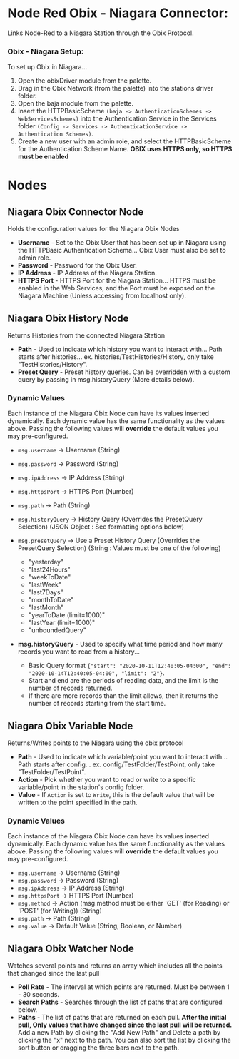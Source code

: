 # Node Red Obix - Niagara Connector: 
Links Node-Red to a Niagara Station through the Obix Protocol.

### Obix - Niagara Setup: 
To set up Obix in Niagara... 
1. Open the obixDriver module from the palette.
2. Drag in the Obix Network (from the palette) into the stations driver folder. 
3. Open the baja module from the palette.
4. Insert the HTTPBasicScheme `(baja -> AuthenticationSchemes -> WebServicesSchemes)` into the Authentication Service in the Services folder `(Config -> Services -> AuthenticationService -> Authentication Schemes)`. 
5. Create a new user with an admin role, and select the HTTPBasicScheme for the Authentication Scheme Name. 
**OBIX uses HTTPS only, so HTTPS must be enabled**
<!-- Add Pictures -->
<!-- Add Examples -->

# Nodes

## Niagara Obix Connector Node
Holds the configuration values for the Niagara Obix Nodes

- **Username** - Set to the Obix User that has been set up in Niagara using the HTTPBasic Authentication Schema... Obix User must also be set to admin role.
- **Password** - Password for the Obix User.
- **IP Address** - IP Address of the Niagara Station.
- **HTTPS Port** - HTTPS Port for the Niagara Station... HTTPS must be enabled in the Web Services, and the Port must be exposed on the Niagara Machine (Unless accessing from localhost only).

## Niagara Obix History Node
Returns Histories from the connected Niagara Station

- **Path** - Used to indicate which history you want to interact with... Path starts after histories... ex. histories/TestHistories/History, only take "TestHistories/History".
- **Preset Query** - Preset history queries. Can be overridden with a custom query by passing in msg.historyQuery (More details below).

### Dynamic Values
Each instance of the Niagara Obix Node can have its values inserted dynamically. Each dynamic value has the same functionality as the values above. Passing the following values will **override** the default values you may pre-configured. 
- `msg.username` -> Username (String)
- `msg.password` -> Password (String)
- `msg.ipAddress` -> IP Address (String)
- `msg.httpsPort` -> HTTPS Port (Number)
- `msg.path` -> Path (String)
- `msg.historyQuery` -> History Query (Overrides the PresetQuery Selection) (JSON Object : See formatting options below)
- `msg.presetQuery` -> Use a Preset History Query (Overrides the PresetQuery Selection) (String : Values must be one of the following)

  - "yesterday"
  - "last24Hours"
  - "weekToDate"
  - "lastWeek"
  - "last7Days"
  - "monthToDate"
  - "lastMonth"
  - "yearToDate (limit=1000)"
  - "lastYear (limit=1000)"
  - "unboundedQuery"

- **msg.historyQuery** - Used to specify what time period and how many records you want to read from a history... 
  - Basic Query format `{"start": "2020-10-11T12:40:05-04:00", "end": "2020-10-14T12:40:05-04:00", "limit": "2"}`.
  - Start and end are the periods of reading data, and the limit is the number of records returned. 
  - If there are more records than the limit allows, then it returns the number of records starting from the start time.

## Niagara Obix Variable Node
Returns/Writes points to the Niagara using the obix protocol

- **Path** - Used to indicate which variable/point you want to interact with... Path starts after config... ex. config/TestFolder/TestPoint, only take "TestFolder/TestPoint".
- **Action** - Pick whether you want to read or write to a specific variable/point in the station's config folder.
- **Value** - If `Action` is set to `Write`, this is the default value that will be written to the point specified in the path.

### Dynamic Values
Each instance of the Niagara Obix Node can have its values inserted dynamically. Each dynamic value has the same functionality as the values above. Passing the following values will **override** the default values you may pre-configured. 
- `msg.username` -> Username (String)
- `msg.password` -> Password (String)
- `msg.ipAddress` -> IP Address (String)
- `msg.httpsPort` -> HTTPS Port (Number)
- `msg.method` -> Action (msg.method must be either 'GET' (for Reading) or 'POST' (for Writing)) (String)
- `msg.path` -> Path (String)
- `msg.value` -> Default Value (String, Boolean, or Number)

## Niagara Obix Watcher Node
Watches several points and returns an array which includes all the points that changed since the last pull

- **Poll Rate** - The interval at which points are returned. Must be between 1 - 30 seconds.
- **Search Paths** - Searches through the list of paths that are configured below.
- **Paths** - The list of paths that are returned on each pull. **After the initial pull, Only values that have changed since the last pull will be returned.** Add a new Path by clicking the "Add New Path" and Delete a path by clicking the "x" next to the path. You can also sort the list by clicking the sort button or dragging the three bars next to the path.
